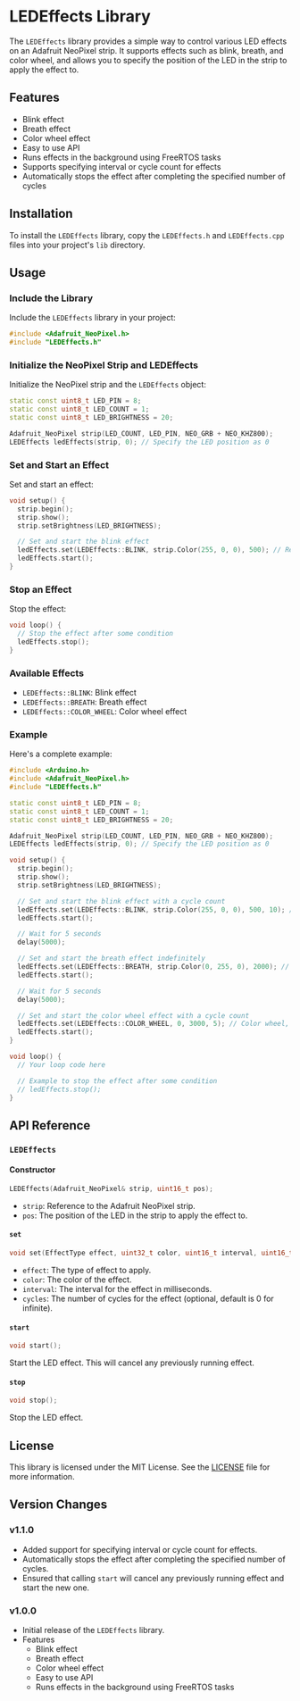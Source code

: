 # LEDEffects Library

The `LEDEffects` library provides a simple way to control various LED effects on an Adafruit NeoPixel strip. It supports effects such as blink, breath, and color wheel, and allows you to specify the position of the LED in the strip to apply the effect to.

## Features

- Blink effect
- Breath effect
- Color wheel effect
- Easy to use API
- Runs effects in the background using FreeRTOS tasks
- Supports specifying interval or cycle count for effects
- Automatically stops the effect after completing the specified number of cycles

## Installation

To install the `LEDEffects` library, copy the `LEDEffects.h` and `LEDEffects.cpp` files into your project's `lib` directory.

## Usage

### Include the Library

Include the `LEDEffects` library in your project:

```cpp
#include <Adafruit_NeoPixel.h>
#include "LEDEffects.h"
```

### Initialize the NeoPixel Strip and LEDEffects

Initialize the NeoPixel strip and the `LEDEffects` object:

```cpp
static const uint8_t LED_PIN = 8;
static const uint8_t LED_COUNT = 1;
static const uint8_t LED_BRIGHTNESS = 20;

Adafruit_NeoPixel strip(LED_COUNT, LED_PIN, NEO_GRB + NEO_KHZ800);
LEDEffects ledEffects(strip, 0); // Specify the LED position as 0
```

### Set and Start an Effect

Set and start an effect:

```cpp
void setup() {
  strip.begin();
  strip.show();
  strip.setBrightness(LED_BRIGHTNESS);

  // Set and start the blink effect
  ledEffects.set(LEDEffects::BLINK, strip.Color(255, 0, 0), 500); // Red color, 500ms interval
  ledEffects.start();
}
```

### Stop an Effect

Stop the effect:

```cpp
void loop() {
  // Stop the effect after some condition
  ledEffects.stop();
}
```

### Available Effects

- `LEDEffects::BLINK`: Blink effect
- `LEDEffects::BREATH`: Breath effect
- `LEDEffects::COLOR_WHEEL`: Color wheel effect

### Example

Here's a complete example:

```cpp
#include <Arduino.h>
#include <Adafruit_NeoPixel.h>
#include "LEDEffects.h"

static const uint8_t LED_PIN = 8;
static const uint8_t LED_COUNT = 1;
static const uint8_t LED_BRIGHTNESS = 20;

Adafruit_NeoPixel strip(LED_COUNT, LED_PIN, NEO_GRB + NEO_KHZ800);
LEDEffects ledEffects(strip, 0); // Specify the LED position as 0

void setup() {
  strip.begin();
  strip.show();
  strip.setBrightness(LED_BRIGHTNESS);

  // Set and start the blink effect with a cycle count
  ledEffects.set(LEDEffects::BLINK, strip.Color(255, 0, 0), 500, 10); // Red color, 500ms interval, 10 cycles
  ledEffects.start();

  // Wait for 5 seconds
  delay(5000);

  // Set and start the breath effect indefinitely
  ledEffects.set(LEDEffects::BREATH, strip.Color(0, 255, 0), 2000); // Green color, 2000ms interval
  ledEffects.start();

  // Wait for 5 seconds
  delay(5000);

  // Set and start the color wheel effect with a cycle count
  ledEffects.set(LEDEffects::COLOR_WHEEL, 0, 3000, 5); // Color wheel, 3000ms interval, 5 cycles
  ledEffects.start();
}

void loop() {
  // Your loop code here

  // Example to stop the effect after some condition
  // ledEffects.stop();
}
```

## API Reference

### `LEDEffects`

#### Constructor

```cpp
LEDEffects(Adafruit_NeoPixel& strip, uint16_t pos);
```

- `strip`: Reference to the Adafruit NeoPixel strip.
- `pos`: The position of the LED in the strip to apply the effect to.

#### `set`

```cpp
void set(EffectType effect, uint32_t color, uint16_t interval, uint16_t cycles = 0);
```

- `effect`: The type of effect to apply.
- `color`: The color of the effect.
- `interval`: The interval for the effect in milliseconds.
- `cycles`: The number of cycles for the effect (optional, default is 0 for infinite).

#### `start`

```cpp
void start();
```

Start the LED effect. This will cancel any previously running effect.

#### `stop`

```cpp
void stop();
```

Stop the LED effect.

## License

This library is licensed under the MIT License. See the [LICENSE](LICENSE) file for more information.

## Version Changes

### v1.1.0

- Added support for specifying interval or cycle count for effects.
- Automatically stops the effect after completing the specified number of cycles.
- Ensured that calling `start` will cancel any previously running effect and start the new one.

### v1.0.0

- Initial release of the `LEDEffects` library.
- Features
  - Blink effect
  - Breath effect
  - Color wheel effect
  - Easy to use API
  - Runs effects in the background using FreeRTOS tasks
